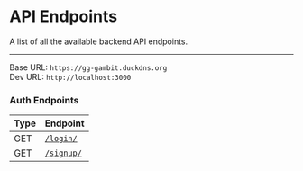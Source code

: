 # API Endpoints

A list of all the available backend API endpoints.

---

Base URL: `https://gg-gambit.duckdns.org` <br />
Dev URL: `http://localhost:3000` <br />

### Auth Endpoints

| Type | Endpoint                                         |
| :--- | :----------------------------------------------- |
| GET  | [`/login/`](/src/routes/frontend/router.ts#L22)  |
| GET  | [`/signup/`](/src/routes/frontend/router.ts#L14) |
